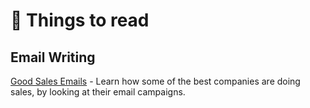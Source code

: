 # 📄 Things to read

## Email Writing

[Good Sales Emails](http://goodsalesemails.com/?ref=producthunt) - Learn how some of the best companies are doing sales, by looking at their email campaigns.





